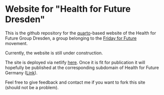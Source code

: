 # Website for "Health for Future Dresden"
This is the github repository for the [quarto](https://quarto.org/)-based website of the Health for Future Group Dresden, a group belonging to the [Friday for Future](https://en.wikipedia.org/wiki/School_Strike_for_Climate) movement.

Currently, the website is still under construction.

The site is deployed via netlify [here](https://h4f-dresden.netlify.app/). Once it is fit for publication it will hopefully be published at the corresponding subdomain of Health for Future Germany ([Link](http://dresden.healthforfuture.de/)).

Feel free to give feedback and contact me if you want to fork this site (should not be a problem).